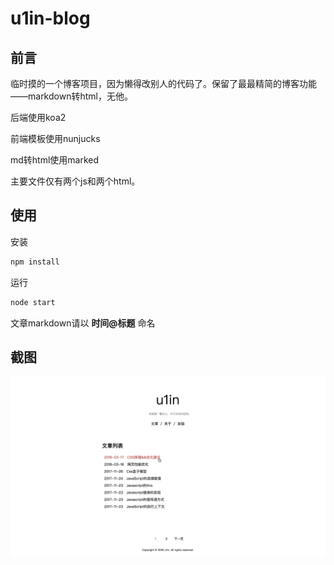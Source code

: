 # u1in-blog

## 前言

临时摸的一个博客项目，因为懒得改别人的代码了。保留了最最精简的博客功能——markdown转html，无他。


后端使用koa2


前端模板使用nunjucks


md转html使用marked





主要文件仅有两个js和两个html。

## 使用

安装

```bash
npm install
```

运行

```bash
node start
```

文章markdown请以 **时间@标题** 命名

## 截图

![首页截图](./preview.png)
